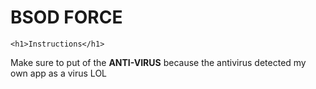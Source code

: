 # BSOD FORCE

    <h1>Instructions</h1>
Make sure to put of the <b>ANTI-VIRUS</b> because the antivirus detected my own app as a virus LOL
  
